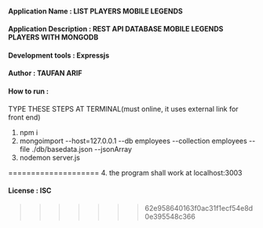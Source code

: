 #### Application Name : LIST PLAYERS MOBILE LEGENDS
    
#### Application Description : REST API DATABASE MOBILE LEGENDS PLAYERS WITH MONGODB
#### Development tools : Expressjs
#### Author : TAUFAN ARIF
#### How to run :
TYPE THESE STEPS AT TERMINAL(must online, it uses external link for front end)
1. npm i
2. mongoimport --host=127.0.0.1 --db employees --collection employees --file ./db/basedata.json --jsonArray
3. nodemon server.js

====================
4. the program shall work at localhost:3003
#### License : ISC
>>>>>>> 62e958640163f0ac31f1ecf54e8d0e395548c366
